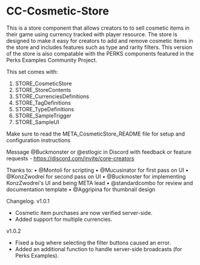 # CC-Cosmetic-Store

This is a store component that allows creators to to sell cosmetic items in their game using currency tracked with player resource. The store is designed to make it easy 
for creators to add and remove cosmetic items in the store and includes features such as type and rarity filters. This version of the store is also compatable with the PERKS
components featured in the Perks Examples Community Project.

This set comes with:
 1) STORE_CosmeticStore
 2) STORE_StoreContents
 3) STORE_CurrenciesDefinitions 
 3) STORE_TagDefinitions
 4) STORE_TypeDefinitions
 5) STORE_SampleTrigger
 6) STORE_SampleUI

Make sure to read the META_CosmeticStore_README file for setup and configuration instructions

Message @Buckmonster or @estlogic in Discord with feedback or feature requests - https://discord.com/invite/core-creators

Thanks to:
• @Montoli for scripting
• @Mucusinator for first pass on UI
• @KonzZwodrei for second pass on UI
• @Buckmoster for implementing KonzZwodrei's UI and being META lead
• @standardcombo for review and documentation template
• @Aggripina for thumbnail design

Changelog.
v1.0.1
* Cosmetic item purchases are now verified server-side.
* Added support for multiple currencies.

v1.0.2
* Fixed a bug where selecting the filter buttons caused an error.
* Added an additional function to handle server-side broadcasts (for Perks Examples).
